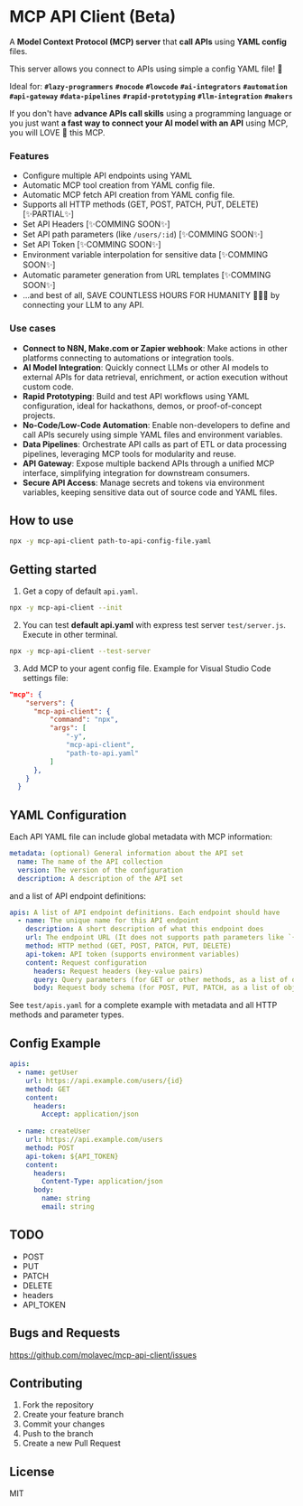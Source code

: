# MCP API Client (Beta)

A **Model Context Protocol (MCP) server** that **call APIs** using **YAML config** files. 

This server allows you connect to APIs using simple a config YAML file! 🤩

Ideal for: **`#lazy-programmers`** **`#nocode`** **`#lowcode`** **`#ai-integrators`** **`#automation`** **`#api-gateway`** **`#data-pipelines`** **`#rapid-prototyping`** **`#llm-integration`** **`#makers`**

If you don't have **advance APIs call skills** using a programming language or you just want  **a fast way to connect your AI model with an API** using MCP, you will LOVE 💖 this MCP.

### Features

- Configure multiple API endpoints using YAML
- Automatic MCP tool creation from YAML config file.
- Automatic MCP fetch API creation from YAML config file.
- Supports all HTTP methods (GET, POST, PATCH, PUT, DELETE) [✨PARTIAL✨]
- Set API Headers [✨COMMING SOON✨]
- Set API path parameters (like `/users/:id`) [✨COMMING SOON✨]
- Set API Token [✨COMMING SOON✨]
- Environment variable interpolation for sensitive data [✨COMMING SOON✨]
- Automatic parameter generation from URL templates [✨COMMING SOON✨]
- ...and best of all, SAVE COUNTLESS HOURS FOR HUMANITY 👏😎😉 by connecting your LLM to any API.

### Use cases

- **Connect to N8N, Make.com or Zapier webhook**: Make actions in other platforms connecting to automations or integration tools.   
- **AI Model Integration**: Quickly connect LLMs or other AI models to external APIs for data retrieval, enrichment, or action execution without custom code.
- **Rapid Prototyping**: Build and test API workflows using YAML configuration, ideal for hackathons, demos, or proof-of-concept projects.
- **No-Code/Low-Code Automation**: Enable non-developers to define and call APIs securely using simple YAML files and environment variables.
- **Data Pipelines**: Orchestrate API calls as part of ETL or data processing pipelines, leveraging MCP tools for modularity and reuse.
- **API Gateway**: Expose multiple backend APIs through a unified MCP interface, simplifying integration for downstream consumers.
- **Secure API Access**: Manage secrets and tokens via environment variables, keeping sensitive data out of source code and YAML files.


## How to use

```bash
npx -y mcp-api-client path-to-api-config-file.yaml
```


## Getting started

1. Get a copy of default `api.yaml`.

```bash
npx -y mcp-api-client --init
```

2. You can test **default api.yaml** with express test server `test/server.js`. Execute in other terminal.

```bash
npx -y mcp-api-client --test-server
```

3. Add MCP to your agent config file. Example for Visual Studio Code settings file:

```json
"mcp": {
    "servers": {
      "mcp-api-client": {
          "command": "npx",
          "args": [
              "-y",
              "mcp-api-client",
              "path-to-api.yaml"
          ]
      },
    }
  }

```

## YAML Configuration

Each API YAML file can include global metadata  with MCP information:

```yaml
metadata: (optional) General information about the API set
  name: The name of the API collection
  version: The version of the configuration
  description: A description of the API set
```

and a list of API endpoint definitions:

```yaml
apis: A list of API endpoint definitions. Each endpoint should have
  - name: The unique name for this API endpoint
    description: A short description of what this endpoint does
    url: The endpoint URL (It does not supports path parameters like `{id} yet`)
    method: HTTP method (GET, POST, PATCH, PUT, DELETE)
    api-token: API token (supports environment variables)
    content: Request configuration
      headers: Request headers (key-value pairs)
      query: Query parameters (for GET or other methods, as a list of objects with name, type, default, required, description)
      body: Request body schema (for POST, PUT, PATCH, as a list of objects with name, type, default, required, description)
```

See `test/apis.yaml` for a complete example with metadata and all HTTP methods and parameter types.


## Config Example

```yaml
apis:
  - name: getUser
    url: https://api.example.com/users/{id}
    method: GET
    content:
      headers:
        Accept: application/json
  
  - name: createUser
    url: https://api.example.com/users
    method: POST
    api-token: ${API_TOKEN}
    content:
      headers:
        Content-Type: application/json
      body:
        name: string
        email: string
```

<!-- 
## API_TOKEN from .env

Create a `.env` file for your API tokens:

```
API_TOKEN=your_api_token_here
``` -->


## TODO

* POST
* PUT
* PATCH
* DELETE
* headers
* API_TOKEN

## Bugs and Requests

https://github.com/molavec/mcp-api-client/issues

## Contributing

1. Fork the repository
2. Create your feature branch
3. Commit your changes
4. Push to the branch
5. Create a new Pull Request

## License
MIT
